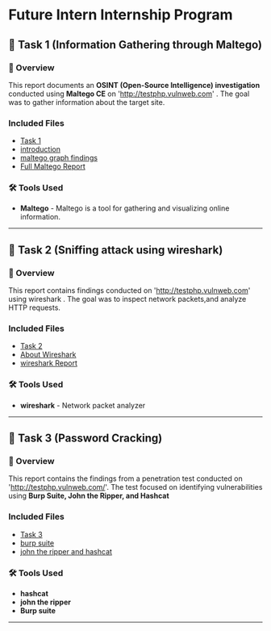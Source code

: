 # Future Intern Internship Program

## 📂 Task 1 (Information Gathering through Maltego)
 
  ### 📌 Overview
 This report documents an **OSINT (Open-Source Intelligence) investigation** conducted using **Maltego CE**  on 'http://testphp.vulnweb.com' . The goal was to gather information about the target site.

 ###  Included Files  
- [Task 1](https://github.com/deepthiii33/futureintern_projects/tree/main/task1)
- [introduction](task1/Introduction.md)
- [maltego  graph findings](task1/maltego_findings.md)
- [Full Maltego Report](task1/maltego_findings_graph_report.pdf)

### 🛠 Tools Used
- **Maltego** - Maltego is a tool for gathering and visualizing online information.
----------

## 📂 Task 2 (Sniffing attack using wireshark)

### 📌 Overview
This report contains findings conducted on 'http://testphp.vulnweb.com' using wireshark . The goal was to inspect network packets,and analyze HTTP requests.

###  Included Files  
- [Task 2](https://github.com/deepthiii33/futureintern_projects/tree/main/task2)
- [About Wireshark](task2/intro_wireshark.md)
- [wireshark Report](task2/wireshark_report.md)

### 🛠 Tools Used
- **wireshark** - Network packet analyzer
  
-----------------------



## 📂 Task 3 (Password Cracking)


### 📌 Overview
This report contains the findings from a penetration test conducted on 'http://testphp.vulnweb.com/'. The test focused on identifying vulnerabilities using **Burp Suite, John the Ripper, and Hashcat**

###  Included Files  
- [Task 3](https://github.com/deepthiii33/futureintern_projects/tree/main/task3)
- [burp suite](task3/burp_findings.md)
- [john the ripper and hashcat ](task3/john_ripper_and_hashcat_findings.md)

###  🛠 Tools Used
  - **hashcat**
  - **john the ripper**
  - **Burp suite**
  -------------------



 


